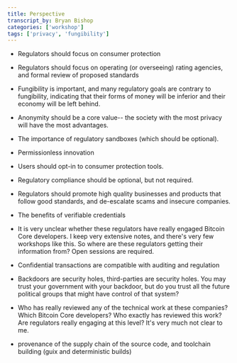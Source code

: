 ```yaml
---
title: Perspective
transcript_by: Bryan Bishop
categories: ['workshop']
tags: ['privacy', 'fungibility']
---
```


* Regulators should focus on consumer protection

* Regulators should focus on operating (or overseeing) rating agencies, and formal review of proposed standards

* Fungibility is important, and many regulatory goals are contrary to fungibility, indicating that their forms of money will be inferior and their economy will be left behind.

* Anonymity should be a core value-- the society with the most privacy will have the most advantages.

* The importance of regulatory sandboxes (which should be optional).

* Permissionless innovation

* Users should opt-in to consumer protection tools.

* Regulatory compliance should be optional, but not required.

* Regulators should promote high quality businesses and products that follow good standards, and de-escalate scams and insecure companies.

* The benefits of verifiable credentials

* It is very unclear whether these regulators have really engaged Bitcoin Core developers. I keep very extensive notes, and there's very few workshops like this. So where are these regulators getting their information from? Open sessions are required.

* Confidential transactions are compatible with auditing and regulation

* Backdoors are security holes, third-parties are security holes. You may trust your government with your backdoor, but do you trust all the future political groups that might have control of that system?

* Who has really reviewed any of the technical work at these companies? Which Bitcoin Core developers? Who exactly has reviewed this work? Are regulators really engaging at this level? It's very much not clear to me.

* provenance of the supply chain of the source code, and toolchain building (guix and deterministic builds)




